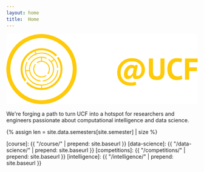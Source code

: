 ```yaml
---
layout: home
title:  Home
---
```


<img id="landing-logomark" class="pb-3"
     src="/assets/brand/fullmark/dark-bg-ready.svg"
     />

We're forging a path to turn UCF into a hotspot for researchers and engineers
passionate about computational intelligence and data science.

{% assign len = site.data.semesters[site.semester] | size %}

[course]: {{ "/course/" | prepend: site.baseurl }}
[data-science]: {{ "/data-science/" | prepend: site.baseurl }}
[competitions]: {{ "/competitions/" | prepend: site.baseurl }}
[intelligence]: {{ "/intelligence/" | prepend: site.baseurl }}

